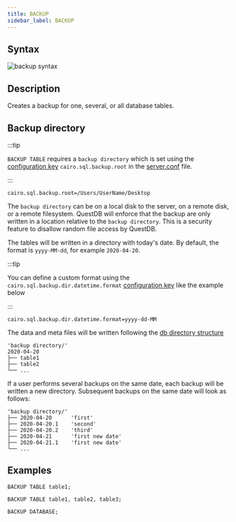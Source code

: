 ```yaml
---
title: BACKUP
sidebar_label: BACKUP
---
```


## Syntax

![backup syntax](/img/doc/diagrams/backup.svg)

## Description

Creates a backup for one, several, or all database tables.

## Backup directory

:::tip

`BACKUP TABLE` requires a `backup directory` which is set using the
[configuration key](reference/server-configuration.md) `cairo.sql.backup.root`
in the [server.conf](reference/root-directory-structure.md#serverconf) file.

:::

```script title="Example configuration key"
cairo.sql.backup.root=/Users/UserName/Desktop
```

The `backup directory` can be on a local disk to the server, on a remote disk,
or a remote filesystem. QuestDB will enforce that the backup are only written in
a location relative to the `backup directory`. This is a security feature to
disallow random file access by QuestDB.

The tables will be written in a directory with today's date. By default, the
format is `yyyy-MM-dd`, for example `2020-04-20`.

:::tip

You can define a custom format using the `cairo.sql.backup.dir.datetime.format`
[configuration key](reference/server-configuration.md) like the example below

:::

```script title="Example user-defined directory format"
cairo.sql.backup.dir.datetime.format=yyyy-dd-MM
```

The data and meta files will be written following the
[db directory structure](reference/root-directory-structure.md#db)

```filestructure title="Directory structure (single backup)"
'backup directory/'
2020-04-20
├── table1
├── table2
└── ...
```

If a user performs several backups on the same date, each backup will be written
a new directory. Subsequent backups on the same date will look as follows:

```filestructure title="Directory structure (multiple backups)"
'backup directory/'
├── 2020-04-20      'first'
├── 2020-04-20.1    'second'
├── 2020-04-20.2    'third'
├── 2020-04-21      'first new date'
├── 2020-04-21.1    'first new date'
└── ...
```

## Examples

```questdb-sql title="Single table"
BACKUP TABLE table1;
```

```questdb-sql title="Multiple tables"
BACKUP TABLE table1, table2, table3;
```

```questdb-sql title="All tables"
BACKUP DATABASE;
```
